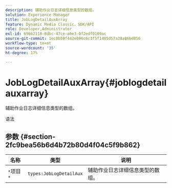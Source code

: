 ```yaml
---
description: 辅助作业日志详细信息类型的数组。
solution: Experience Manager
title: JobLogDetailAuxArray
feature: Dynamic Media Classic，SDK/API
role: Developer,Administrator
exl-id: 69662118-8dbc-47ce-a6e3-0f2edf0109ac
source-git-commit: 1ec8b59f442eb96c6c3f5f1405d57a38a86bd056
workflow-type: tm+mt
source-wordcount: '35'
ht-degree: 17%

---
```


# JobLogDetailAuxArray{#joblogdetailauxarray}

辅助作业日志详细信息类型的数组。

语法

## 参数 {#section-2fc9bea56b6d4b72b80d4f04c5f9b862}

| 名称 | 类型 | 说明 |
|---|---|---|
| `*`项目`*` | `types:JobLogDetailAux` | 辅助作业日志详细信息类型的数组。 |
